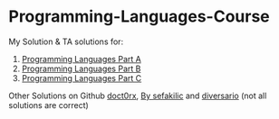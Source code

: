 # Programming-Languages-Course

My Solution & TA solutions for:
1. [Programming Languages Part A]
2. [Programming Languages Part B]
3. [Programming Languages Part C]

Other Solutions on Github [doct0rx], [By sefakilic] and  [diversario] \(not all solutions are correct\)

[Programming Languages Part A]: <https://www.coursera.org/learn/programming-languages>
[Programming Languages Part B]: <https://www.coursera.org/learn/programming-languages-part-b>
[Programming Languages Part C]: <https://www.coursera.org/learn/programming-languages-part-c>
[doct0rx]: <https://github.dev/doct0rX/ProgrammingLanguages>
[By sefakilic]: <https://github.com/sefakilic/coursera-proglang>
[diversario]: <https://github.com/diversario/coursera-proglang-003>
